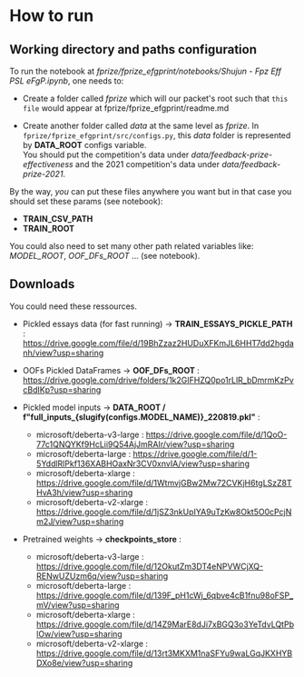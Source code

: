 # How to run

## Working directory and paths configuration
To run the notebook at *fprize/fprize_efgprint/notebooks/Shujun - Fpz Eff PSL eFgP.ipynb*, one needs to:  

- Create a folder called *fprize* which will  our packet's root such that `this file` would
    appear at fprize/fprize_efgprint/readme.md  

- Create another folder called *data* at the same level as *fprize*. In `fprize/fprize_efgprint/src/configs.py`, this
    *data* folder is represented by **DATA_ROOT** configs variable.  
    You should put the competition's data under *data/feedback-prize-effectiveness* and the 2021 competition's data under
    *data/feedback-prize-2021*.  

By the way, *you* can put these files anywhere you want but  in that case you should set these params (see notebook):
- **TRAIN_CSV_PATH**
- **TRAIN_ROOT**

You could also need to set many other path related variables like: *MODEL_ROOT*, *OOF_DFs_ROOT* ... (see notebook).


## Downloads
You could need these ressources.

- Pickled essays data (for fast running) -> **TRAIN_ESSAYS_PICKLE_PATH** :
    https://drive.google.com/file/d/19BhZzaz2HUDuXFKmJL6HHT7dd2hgdanh/view?usp=sharing

- OOFs Pickled DataFrames -> **OOF_DFs_ROOT** :
    https://drive.google.com/drive/folders/1k2GIFHZQ0po1rLlR_bDmrmKzPvcBdIKp?usp=sharing

- Pickled model inputs -> **DATA_ROOT / f"full_inputs_{slugify(configs.MODEL_NAME)}_220819.pkl"** :
    - microsoft/deberta-v3-large : https://drive.google.com/file/d/1QoO-77c1QNQYKf9HcLii9Q54AjJmRAIr/view?usp=sharing
    - microsoft/deberta-large : https://drive.google.com/file/d/1-5YddlRlPkf136XABHOaxNr3CV0xnvIA/view?usp=sharing
    - microsoft/deberta-xlarge : https://drive.google.com/file/d/1WtmvjGBw2Mw72CVKjH6tgLSzZ8THvA3h/view?usp=sharing
    - microsoft/deberta-v2-xlarge : https://drive.google.com/file/d/1jSZ3nkUpIYA9uTzKw8Okt5O0cPcjNm2J/view?usp=sharing

- Pretrained weights -> **checkpoints_store** :
    - microsoft/deberta-v3-large : https://drive.google.com/file/d/12OkutZm3DT4eNPVWCjXQ-RENwUZUzm6q/view?usp=sharing
    - microsoft/deberta-large : https://drive.google.com/file/d/139F_pH1cWj_6qbve4cB1fnu98oFSP_mV/view?usp=sharing
    - microsoft/deberta-xlarge : https://drive.google.com/file/d/14Z9MarE8dJi7xBGQ3o3YeTdvLQtPblOw/view?usp=sharing
    - microsoft/deberta-v2-xlarge : https://drive.google.com/file/d/13rt3MKXM1naSFYu9waLGqJKXHYBDXo8e/view?usp=sharing